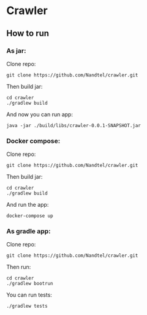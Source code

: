 # Crawler

## How to run

### As jar:
Clone repo: 
```
git clone https://github.com/Nandtel/crawler.git
```

Then build jar:
```
cd crawler
./gradlew build
```

And now you can run app:
```
java -jar ./build/libs/crawler-0.0.1-SNAPSHOT.jar
```

### Docker compose:
Clone repo: 
```
git clone https://github.com/Nandtel/crawler.git
```

Then build jar:
```
cd crawler
./gradlew build
```

And run the app:
```
docker-compose up
```

### As gradle app:
Clone repo: 
```
git clone https://github.com/Nandtel/crawler.git
```

Then run:
```
cd crawler
./gradlew bootrun
```

You can run tests:
```
./gradlew tests
```
